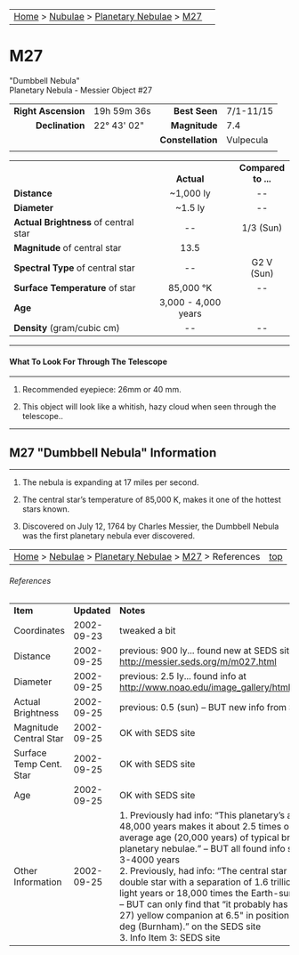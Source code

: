 |    |    |
|:---|---:|
|[Home](/notes/#object-notes) > [Nubulae](/notes/#nebulae) > [Planetary Nebulae](../!planetary-nebulae-info) > [M27](#m27)|  |

# M27
"Dumbbell Nebula"<br/>
Planetary Nebula - Messier Object #27

|   |   |   |   |
|--:|:--|--:|:--|
|**Right Ascension**|19h 59m 36s|**Best Seen**|7/1-11/15|
|**Declination**|22&deg; 43' 02"	|**Magnitude**|7.4|
|   |   |**Constellation**|Vulpecula|
|   |   |   |   |

|   |   |   |
|---|:---:|:---:|
|   | <br/>**Actual**| **Compared<br/>to ...** |
|**Distance** | ~1,000 ly | -- |
|**Diameter** | ~1.5 ly | -- |
|**Actual Brightness** of central star| -- | 1/3 (Sun) |
|**Magnitude** of central star | 13.5 |   |
|**Spectral Type** of central star | -- | G2 V (Sun) |
|**Surface Temperature** of star | 85,000 &deg;K | -- |
|**Age** | 3,000 - 4,000 years |   |
|**Density** (gram/cubic cm) | -- | -- |

---
#### What To Look For Through The Telescope
---

1.	Recommended eyepiece: 26mm or 40 mm.

2.	This object will look like a whitish, hazy cloud when seen through the telescope..

---
## M27 "Dumbbell Nebula" Information
---
   
1.	The nebula is expanding at 17 miles per second.
   
2.	The central star’s temperature of 85,000 K, makes it one of the hottest stars known.
   
3.	Discovered on July 12, 1764 by Charles Messier, the Dumbbell Nebula was the first planetary nebula ever discovered.

|    |    |
|:---|---:|
|[Home](/notes/#object-notes) > [Nebulae](/notes/#nebulae) > [Planetary Nebulae](../!planetary-nebulae-info) > [M27](#m27) > References| [top](#m27) |

###### References
|             |             |           |
|-------------|-------------|-----------|
| **Item**    | **Updated** | **Notes** |
|Coordinates|2002-09-23|tweaked a bit|
|Distance|2002-09-25|previous: 900 ly... found new at SEDS site <http://messier.seds.org/m/m027.html>|
|Diameter|2002-09-25|previous: 2.5 ly... found info at <http://www.noao.edu/image_gallery/html/im0054.html>|
|Actual Brightness|2002-09-25|previous: 0.5 (sun)  – BUT new info from SEDS|
|Magnitude Central Star|2002-09-25|OK with SEDS site|
|Surface Temp Cent. Star|2002-09-25|OK with SEDS site|
|Age|2002-09-25|OK with SEDS site|
|Other Information|2002-09-25|1. Previously had info: “This planetary’s age of 48,000 years makes it about 2.5 times older than the average age (20,000 years) of typical bright planetary nebulae.”  – BUT all found info says age only 3-4000 years<br/>2. Previously, had info: “The central star may be a double star with a separation of 1.6 trillion miles (.28 light years or 18,000 times the Earth-sun distance).”  – BUT can only find that “it probably has a faint (mag 27) yellow companion at 6.5" in position angle214 deg (Burnham).” on the SEDS site<br/>3. Info Item 3: SEDS site|
